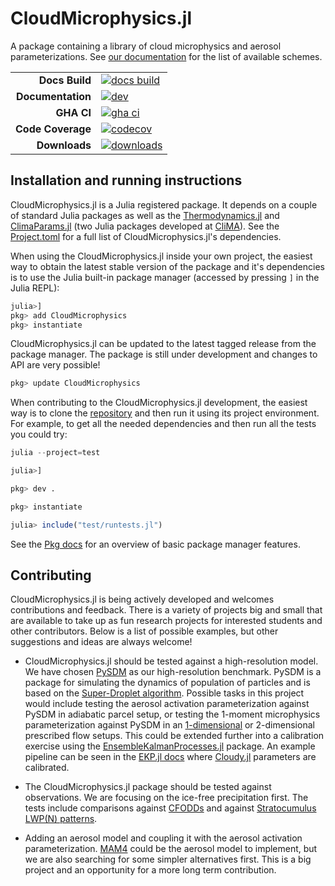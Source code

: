 # CloudMicrophysics.jl
A package containing a library of cloud microphysics and aerosol parameterizations.
See [our documentation](https://clima.github.io/CloudMicrophysics.jl/dev/) for the list of available schemes.

|||
|---------------------:|:----------------------------------------------|
| **Docs Build**       | [![docs build][docs-bld-img]][docs-bld-url]   |
| **Documentation**    | [![dev][docs-dev-img]][docs-dev-url]          |
| **GHA CI**           | [![gha ci][gha-ci-img]][gha-ci-url]           |
| **Code Coverage**    | [![codecov][codecov-img]][codecov-url]        |
| **Downloads**        | [![downloads][downloads-img]][downloads-url]  |

[docs-bld-img]: https://github.com/CliMA/CloudMicrophysics.jl/actions/workflows/docs.yml/badge.svg
[docs-bld-url]: https://github.com/CliMA/CloudMicrophysics.jl/actions/workflows/docs.yml

[docs-dev-img]: https://img.shields.io/badge/docs-dev-blue.svg
[docs-dev-url]: https://CliMA.github.io/CloudMicrophysics.jl/dev/

[gha-ci-img]: https://github.com/CliMA/CloudMicrophysics.jl/actions/workflows/ci.yml/badge.svg
[gha-ci-url]: https://github.com/CliMA/CloudMicrophysics.jl/actions/workflows/ci.yml

[codecov-img]: https://codecov.io/gh/CliMA/CloudMicrophysics.jl/branch/main/graph/badge.svg
[codecov-url]: https://codecov.io/gh/CliMA/CloudMicrophysics.jl

[downloads-img]: https://img.shields.io/badge/dynamic/json?url=http%3A%2F%2Fjuliapkgstats.com%2Fapi%2Fv1%2Ftotal_downloads%2FCloudMicrophysics&query=total_requests&suffix=%2Ftotal&label=Downloads
[downloads-url]: https://juliapkgstats.com/pkg/CloudMicrophysics

## Installation and running instructions

CloudMicrophysics.jl is a Julia registered package.
It depends on a couple of standard Julia packages as well as
  the [Thermodynamics.jl](https://github.com/CliMA/Thermodynamics.jl) and
  [ClimaParams.jl](https://github.com/CliMA/ClimaParams.jl)
  (two Julia packages developed at [CliMA](https://github.com/CliMA)).
See the [Project.toml](https://github.com/CliMA/CloudMicrophysics.jl/blob/main/Project.toml)
  for a full list of CloudMicrophysics.jl's dependencies.

When using the CloudMicrophysics.jl inside your own project,
  the easiest way to obtain the latest stable version of the package
  and it's dependencies is to use the Julia built-in package manager
  (accessed by pressing `]` in the Julia REPL):

```julia
julia>]
pkg> add CloudMicrophysics
pkg> instantiate
```

CloudMicrophysics.jl can be updated to the latest tagged release
  from the package manager.
The package is still under development and changes to API are very possible!

```julia
pkg> update CloudMicrophysics
```

When contributing to the CloudMicrophysics.jl development,
  the easiest way is to clone the [repository](https://github.com/CliMA/CloudMicrophysics.jl)
  and then run it using its project environment.
For example, to get all the needed dependencies and then run all the tests
  you could try:

```julia
julia --project=test

julia>]

pkg> dev .

pkg> instantiate

julia> include("test/runtests.jl")
```

See the [Pkg docs](https://docs.julialang.org/en/v1/stdlib/Pkg/)
  for an overview of basic package manager features.

## Contributing

CloudMicrophysics.jl is being actively developed
  and welcomes contributions and feedback.
There is a variety of projects big and small that are available to take up as
  fun research projects for interested students and other contributors.
Below is a list of possible examples,
  but other suggestions and ideas are always welcome!

- CloudMicrophysics.jl should be tested against a high-resolution model.
  We have chosen [PySDM](https://github.com/atmos-cloud-sim-uj/PySDM)
  as our high-resolution benchmark.
  PySDM is a package for simulating the dynamics of population of particles
  and is based on the [Super-Droplet algorithm](https://doi.org/10.1002/qj.441).
  Possible tasks in this project would include testing the aerosol activation parameterization
  against PySDM in adiabatic parcel setup, or testing the 1-moment
  microphysics parameterization against PySDM in an
  [1-dimensional](https://github.com/CliMA/Kinematic1D.jl) or
  2-dimensional prescribed flow setups.
  This could be extended further into a calibration exercise using the
  [EnsembleKalmanProcesses.jl](https://github.com/CliMA/EnsembleKalmanProcesses.jl) package.
  An example pipeline can be seen in the
  [EKP.jl docs](https://clima.github.io/EnsembleKalmanProcesses.jl/dev/examples/Cloudy_example/)
  where [Cloudy.jl](https://github.com/CliMA/Cloudy.jl) parameters are calibrated.

- The CloudMicrophysics.jl package should be tested against observations.
  We are focusing on the ice-free precipitation first. The tests include
  comparisons against [CFODDs](https://doi.org/10.1175/JAS-D-20-0321.1) and
  against [Stratocumulus LWP(N) patterns](https://doi.org/10.5194/acp-19-10191-2019).

- Adding an aerosol model and coupling it with the aerosol activation
  parameterization.
  [MAM4](https://doi.org/10.5194/gmd-9-505-2016) could be the aerosol model to implement,
  but we are also searching for some simpler alternatives first.
  This is a big project and an opportunity for a more long term contribution.
